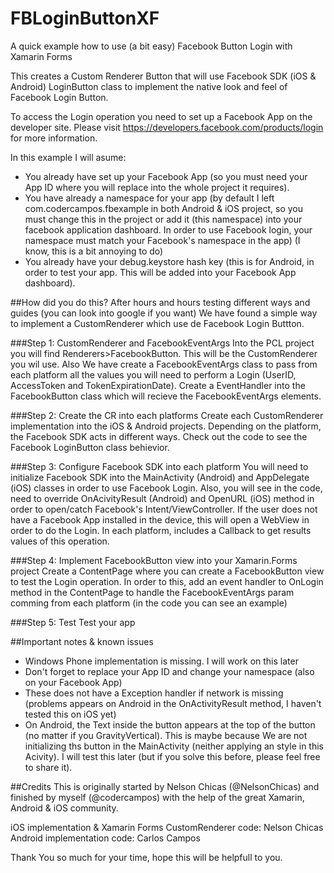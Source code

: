 # FBLoginButtonXF
A quick example how to use (a bit easy) Facebook Button Login with Xamarin Forms

This creates a Custom Renderer Button that will use Facebook SDK (iOS & Android) LoginButton class to implement the native look and feel of Facebook Login Button.

To access the Login operation you need to set up a Facebook App on the developer site. Please visit https://developers.facebook.com/products/login for more information.

In this example I will asume:
- You already have set up your Facebook App (so you must need your App ID where you will replace into the whole project it requires).
- You have already a namespace for your app (by default I left com.codercampos.fbexample in both Android & iOS project, so you must change this in the project or add it (this namespace) into your facebook application dashboard. In order to use Facebook login, your namespace must match your Facebook's namespace in the app) (I know, this is a bit annoying to do)
- You already have your debug.keystore hash key (this is for Android, in order to test your app. This will be added into your Facebook App dashboard).

##How did you do this?
After hours and hours testing different ways and guides (you can look into google if you want) We have found a simple way to implement a CustomRenderer which use de Facebook Login Buttton.

###Step 1: CustomRenderer and FacebookEventArgs
Into the PCL project you will find Renderers>FacebookButton. This will be the CustomRenderer you wil use. Also We have create a FacebookEventArgs class to pass from each platform all the values you will need to perform a Login (UserID, AccessToken and TokenExpirationDate). Create a EventHandler into the FacebookButton class which will recieve the FacebookEventArgs elements.

###Step 2: Create the CR into each platforms
Create each CustomRenderer implementation into the iOS & Android projects. Depending on the platform, the Facebook SDK acts in different ways. Check out the code to see the Facebook LoginButton class behievior.

###Step 3: Configure Facebook SDK into each platform
You will need to initialize Facebook SDK into the MainActivity (Android) and AppDelegate (iOS) classes in order to use Facebook Login. Also, you will see in the code, need to override OnAcivityResult (Android) and OpenURL (iOS) method in order to open/catch Facebook's Intent/ViewController. If the user does not have a Facebook App installed in the device, this will open a WebView in order to do the Login. In each platform, includes a Callback to get results values of this operation.

###Step 4: Implement FacebookButton view into your Xamarin.Forms project
Create a ContentPage where you can create a FacebookButton view to test the Login operation. In order to this, add an event handler to OnLogin method in the ContentPage to handle the FacebookEventArgs param comming from each platform (in the code you can see an example)

###Step 5: Test
Test your app

##Important notes & known issues
- Windows Phone implementation is missing. I will work on this later
- Don't forget to replace your App ID and change your namespace (also on your Facebook App)
- These does not have a Exception handler if network is missing (problems appears on Android in the OnActivityResult method, I haven't tested this on iOS yet)
- On Android, the Text inside the button appears at the top of the button (no matter if you GravityVertical). This is maybe because We are not initializing ths button in the MainActivity (neither applying an style in this Acivity). I will test this later (but if you solve this before, please feel free to share it).

##Credits
This is originally started by Nelson Chicas (@NelsonChicas) and finished by myself (@codercampos) with the help of the great Xamarin, Android & iOS community.

iOS implementation & Xamarin Forms CustomRenderer code: Nelson Chicas
Android implementation code: Carlos Campos

Thank You so much for your time, hope this will be helpfull to you.

